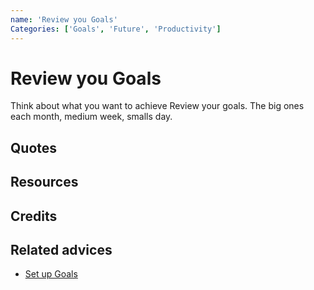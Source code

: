```yaml
---
name: 'Review you Goals'
Categories: ['Goals', 'Future', 'Productivity']
---
```

# Review you Goals

Think about what you want to achieve
Review your goals. The big ones each month, medium week, smalls day.

## Quotes

## Resources

## Credits

## Related advices

- [Set up Goals](../Set%20up%20Goals)
